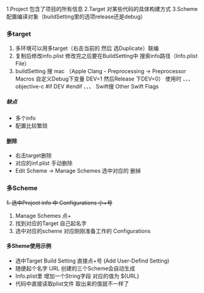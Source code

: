 1.Project  包含了项目的所有信息
2.Target   对某些代码的具体构建方式
3.Scheme   配置编译对象（buildSetting里的选项release还是debug）
 
### 多target
1. 多环境可以用多target（右击当前的 然后 选Duplicate）联编
2. 复制后修改info.plist  修改完之后要在BuildSetting中 搜索info路径（Info.plist File）
3. buildSetting 搜 mac （Apple Clang - Preprocessing -> Preprocessor Macros  自定义Debug下变量 DEV=1 然后Release 下DEV=0）
使用时
、、、 objective-c
#if DEV
#endif
、、、
Swift搜 Other Swift Flags

##### 缺点
* 多个info
* 配置比较繁琐

#### 删除
* 右击target删除
* 对应的inf.plist 手动删除
* Edit Scheme -> Manage Schemes 选中对应的 删掉

### 多Scheme
~~1. 选中Project info 中 Configurations 小+号~~
1. Manage Schemes 点+ 
2. 找到对应的Target 自己起名字
3. 选中对应的scheme 对应刚刚准备工作的 Configurations

#### 多Sheme使用示例
* 选中Target Build Setting 直接点+号 (Add User-Defind Setting)
* 随便起个名字 URL 创建的三个Scheme会自动生成
* Info.plist里 增加一个String字段 对应的值为 ${URL}
* 代码中直接读取plist文件 取出来的值就不一样了